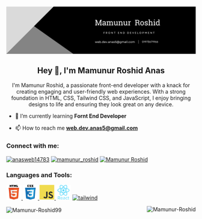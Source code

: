 <p align="center">
  <a href="https://www.linkedin.com/in/mamunur-roshid99/" target="_blank">
    <img src="cover1.png" alt="Mamunur Roshid">
  </a>
</p>

<h2 align="center">Hey 👋, I'm Mamunur Roshid Anas</h2>
<p align="center">I'm Mamunur Roshid, a passionate front-end developer with a knack for creating engaging and user-friendly web experiences. With a strong foundation in HTML, CSS, Tailwind CSS, and JavaScript, I enjoy bringing designs to life and ensuring they look great on any device.</p>


- 🌱 I’m currently learning **Fornt End Developer**

- 📫 How to reach me **web.dev.anas5@gmail.com**

<h3 align="left">Connect with me:</h3>
<p align="left">
<a href="https://x.com/Mamun56136?t=RVsBz-cfv1O25Ww7HoFNvA&s=09" target="blank"><img align="center" src="https://raw.githubusercontent.com/rahuldkjain/github-profile-readme-generator/master/src/images/icons/Social/twitter.svg" alt="anasweb14783" height="30" width="40" /></a>
<a href="https://www.linkedin.com/in/mamunur-roshid99/" target="blank"><img align="center" src="https://raw.githubusercontent.com/rahuldkjain/github-profile-readme-generator/master/src/images/icons/Social/linked-in-alt.svg" alt="mamunur_roshid" height="30" width="40" /></a>
<a href="https://www.facebook.com/profile.php?id=61550218941248" target="blank"><img align="center" src="https://raw.githubusercontent.com/rahuldkjain/github-profile-readme-generator/master/src/images/icons/Social/facebook.svg" alt="Mamunur Roshid" height="30" width="40" /></a>
</p>

<h3 align="left">Languages and Tools:</h3>
<p align="left"> 
  <a href="https://www.w3.org/html/" target="_blank" rel="noreferrer"> <img src="https://raw.githubusercontent.com/devicons/devicon/master/icons/html5/html5-original-wordmark.svg" alt="html5" width="40" height="40"/> </a> <a href="https://www.w3schools.com/css/" target="_blank" rel="noreferrer"> <img src="https://raw.githubusercontent.com/devicons/devicon/master/icons/css3/css3-original-wordmark.svg" alt="css3" width="40" height="40"/> </a> <a href="https://developer.mozilla.org/en-US/docs/Web/JavaScript" target="_blank" rel="noreferrer"> <img src="https://raw.githubusercontent.com/devicons/devicon/master/icons/javascript/javascript-original.svg" alt="javascript" width="40" height="40"/> </a> <a href="https://react.dev/" target="_blank" rel="noreferrer"><img src="https://raw.githubusercontent.com/devicons/devicon/master/icons/react/react-original-wordmark.svg" alt="react" width="40" height="40" style="max-width: 100%;"></a> <a href="https://tailwindcss.com/" target="_blank" rel="noreferrer"> <img src="https://www.vectorlogo.zone/logos/tailwindcss/tailwindcss-icon.svg" alt="tailwind" width="40" height="40"/> </a> 


<p><img align="right" src="https://github-readme-stats.vercel.app/api/top-langs?username=Mamunur-Roshid99&show_icons=true&locale=en&layout=compact" alt="Mamunur-Roshid" /></p>
<p><img align="center" src="https://github-readme-streak-stats.herokuapp.com/?user=Mamunur-Roshid99&" alt="Mamunur-Roshid99" /></p>
